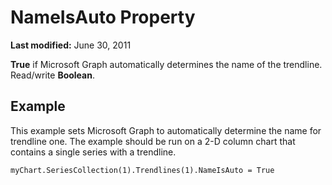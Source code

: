 
# NameIsAuto Property

 **Last modified:** June 30, 2011

 **True** if Microsoft Graph automatically determines the name of the trendline. Read/write **Boolean**.

## Example

This example sets Microsoft Graph to automatically determine the name for trendline one. The example should be run on a 2-D column chart that contains a single series with a trendline.


```
myChart.SeriesCollection(1).Trendlines(1).NameIsAuto = True
```

